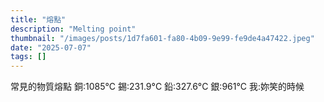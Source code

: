 ```yaml
---
title: "熔點"
description: "Melting point"
thumbnail: "/images/posts/1d7fa601-fa80-4b09-9e99-fe9de4a47422.jpeg"
date: "2025-07-07"
tags: []
---
```


常見的物質熔點
銅:1085°C
錫:231.9°C
鉛:327.6°C
銀:961°C
我:妳笑的時候

